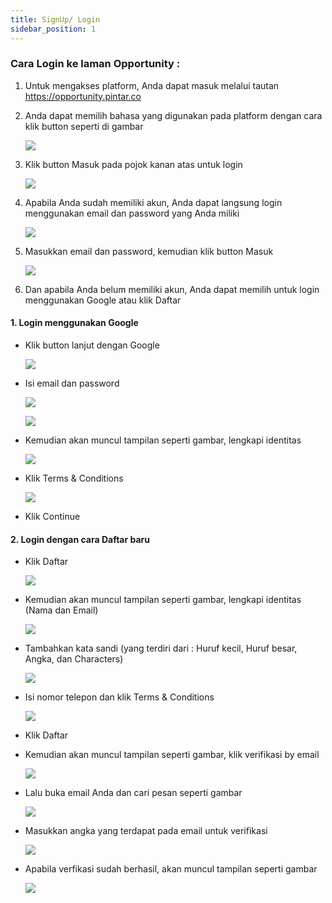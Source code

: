```yaml
---
title: SignUp/ Login
sidebar_position: 1
---
```

### **Cara Login ke laman Opportunity :**

1. Untuk mengakses platform, Anda dapat masuk melalui tautan <https://opportunity.pintar.co> 
2. Anda dapat memilih bahasa yang digunakan pada platform dengan cara klik button seperti di gambar

   ![](/img/login-1.jpg)
3. Klik button Masuk pada pojok kanan atas untuk login

   ![](/img/login-2.jpg)
4. Apabila Anda sudah memiliki akun, Anda dapat langsung login menggunakan email dan password yang Anda miliki

   ![](/img/login-3.jpg)
5. Masukkan email dan password, kemudian klik button Masuk

   ![](/img/login-4.jpg)
6. Dan apabila Anda belum memiliki akun, Anda dapat memilih untuk login menggunakan Google atau klik Daftar

#### **1. Login menggunakan Google**

* Klik button lanjut dengan Google

  ![](/img/login-5.jpg)
* Isi email dan password

  ![](/img/login-eng-opportunity-6.jpg)

  ![](/img/login-eng-opportunity-7.jpg)
* Kemudian akan muncul tampilan seperti gambar, lengkapi identitas

  ![](/img/login-eng-opportunity-8.jpg)
* Klik Terms & Conditions

  ![](/img/login-eng-opportunity-9.jpg)
* Klik Continue

#### **2. Login dengan cara Daftar baru**

* Klik Daftar

  ![](/img/login-10.jpg)
* Kemudian akan muncul tampilan seperti gambar, lengkapi identitas (Nama dan Email)

  ![](/img/login-11.jpg)
* Tambahkan kata sandi (yang terdiri dari : Huruf kecil, Huruf besar, Angka, dan Characters)

  ![](/img/login-12.jpg)
* Isi nomor telepon dan klik Terms & Conditions

  ![](/img/login-13.jpg)
* Klik Daftar
* Kemudian akan muncul tampilan seperti gambar, klik verifikasi by email

  ![](/img/login-eng-opportunity-15.jpg)
* Lalu buka email Anda dan cari pesan seperti gambar

  ![](/img/login-eng-opportunity-16.jpg)
* Masukkan angka yang terdapat pada email untuk verifikasi

  ![](/img/login-eng-opportunity-18.jpg)
* Apabila verfikasi sudah berhasil, akan muncul tampilan seperti gambar

  ![](/img/login-eng-opportunity-19.jpg)
